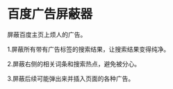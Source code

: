 # 百度广告屏蔽器

屏蔽百度主页上烦人的广告。

1.屏蔽所有带有广告标签的搜索结果，让搜索结果变得纯净。

2.屏蔽右侧的相关词条和搜索热点，避免被分心。

3.屏蔽后续可能弹出来并插入页面的各种广告。
